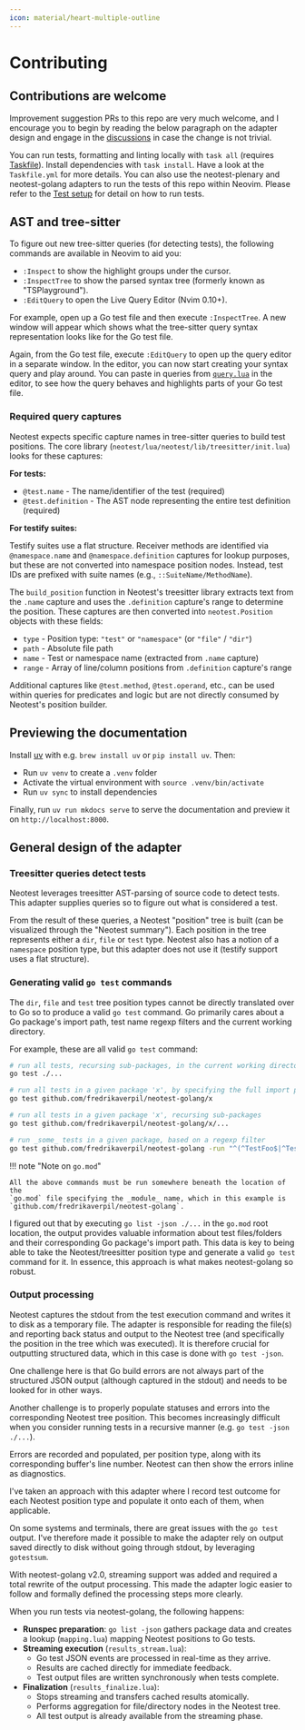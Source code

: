 ```yaml
---
icon: material/heart-multiple-outline
---
```


# Contributing

## Contributions are welcome

Improvement suggestion PRs to this repo are very much welcome, and I encourage
you to begin by reading the below paragraph on the adapter design and engage in
the [discussions](https://github.com/fredrikaverpil/neotest-golang/discussions)
in case the change is not trivial.

You can run tests, formatting and linting locally with `task all` (requires
[Taskfile](https://taskfile.dev/)). Install dependencies with `task install`.
Have a look at the `Taskfile.yml` for more details. You can also use the
neotest-plenary and neotest-golang adapters to run the tests of this repo within
Neovim. Please refer to the [Test setup](test.md) for detail on how to run
tests.

## AST and tree-sitter

To figure out new tree-sitter queries (for detecting tests), the following
commands are available in Neovim to aid you:

- `:Inspect` to show the highlight groups under the cursor.
- `:InspectTree` to show the parsed syntax tree (formerly known as
  "TSPlayground").
- `:EditQuery` to open the Live Query Editor (Nvim 0.10+).

For example, open up a Go test file and then execute `:InspectTree`. A new
window will appear which shows what the tree-sitter query syntax representation
looks like for the Go test file.

Again, from the Go test file, execute `:EditQuery` to open up the query editor
in a separate window. In the editor, you can now start creating your syntax
query and play around. You can paste in queries from
[`query.lua`](https://github.com/fredrikaverpil/neotest-golang/blob/main/lua/neotest-golang/query.lua)
in the editor, to see how the query behaves and highlights parts of your Go test
file.

### Required query captures

Neotest expects specific capture names in tree-sitter queries to build test
positions. The core library (`neotest/lua/neotest/lib/treesitter/init.lua`)
looks for these captures:

**For tests:**

- `@test.name` - The name/identifier of the test (required)
- `@test.definition` - The AST node representing the entire test definition
  (required)

**For testify suites:**

Testify suites use a flat structure. Receiver methods are identified via
`@namespace.name` and `@namespace.definition` captures for lookup purposes, but
these are not converted into namespace position nodes. Instead, test IDs are
prefixed with suite names (e.g., `::SuiteName/MethodName`).

The `build_position` function in Neotest's treesitter library extracts text from
the `.name` capture and uses the `.definition` capture's range to determine the
position. These captures are then converted into `neotest.Position` objects with
these fields:

- `type` - Position type: `"test"` or `"namespace"` (or `"file"` / `"dir"`)
- `path` - Absolute file path
- `name` - Test or namespace name (extracted from `.name` capture)
- `range` - Array of line/column positions from `.definition` capture's range

Additional captures like `@test.method`, `@test.operand`, etc., can be used
within queries for predicates and logic but are not directly consumed by
Neotest's position builder.

## Previewing the documentation

Install [uv](https://docs.astral.sh/uv/) with e.g. `brew install uv` or
`pip install uv`. Then:

- Run `uv venv` to create a `.venv` folder
- Activate the virtual environment with `source .venv/bin/activate`
- Run `uv sync` to install dependencies

Finally, run `uv run mkdocs serve` to serve the documentation and preview it on
`http://localhost:8000`.

## General design of the adapter

### Treesitter queries detect tests

Neotest leverages treesitter AST-parsing of source code to detect tests. This
adapter supplies queries so to figure out what is considered a test.

From the result of these queries, a Neotest "position" tree is built (can be
visualized through the "Neotest summary"). Each position in the tree represents
either a `dir`, `file` or `test` type. Neotest also has a notion of a
`namespace` position type, but this adapter does not use it (testify support
uses a flat structure).

### Generating valid `go test` commands

The `dir`, `file` and `test` tree position types cannot be directly translated
over to Go so to produce a valid `go test` command. Go primarily cares about a
Go package's import path, test name regexp filters and the current working
directory.

For example, these are all valid `go test` command:

```bash
# run all tests, recursing sub-packages, in the current working directory.
go test ./...

# run all tests in a given package 'x', by specifying the full import path
go test github.com/fredrikaverpil/neotest-golang/x

# run all tests in a given package 'x', recursing sub-packages
go test github.com/fredrikaverpil/neotest-golang/x/...

# run _some_ tests in a given package, based on a regexp filter
go test github.com/fredrikaverpil/neotest-golang -run "^(^TestFoo$|^TestBar$)$"
```

!!! note "Note on `go.mod`"

    All the above commands must be run somewhere beneath the location of the
    `go.mod` file specifying the _module_ name, which in this example is
    `github.com/fredrikaverpil/neotest-golang`.

I figured out that by executing `go list -json ./...` in the `go.mod` root
location, the output provides valuable information about test files/folders and
their corresponding Go package's import path. This data is key to being able to
take the Neotest/treesitter position type and generate a valid `go test` command
for it. In essence, this approach is what makes neotest-golang so robust.

### Output processing

Neotest captures the stdout from the test execution command and writes it to
disk as a temporary file. The adapter is responsible for reading the file(s) and
reporting back status and output to the Neotest tree (and specifically the
position in the tree which was executed). It is therefore crucial for outputting
structured data, which in this case is done with `go test -json`.

One challenge here is that Go build errors are not always part of the structured
JSON output (although captured in the stdout) and needs to be looked for in
other ways.

Another challenge is to properly populate statuses and errors into the
corresponding Neotest tree position. This becomes increasingly difficult when
you consider running tests in a recursive manner (e.g. `go test -json ./...`).

Errors are recorded and populated, per position type, along with its
corresponding buffer's line number. Neotest can then show the errors inline as
diagnostics.

I've taken an approach with this adapter where I record test outcome for each
Neotest position type and populate it onto each of them, when applicable.

On some systems and terminals, there are great issues with the `go test` output.
I've therefore made it possible to make the adapter rely on output saved
directly to disk without going through stdout, by leveraging `gotestsum`.

With neotest-golang v2.0, streaming support was added and required a total
rewrite of the output processing. This made the adapter logic easier to follow
and formally defined the processing steps more clearly.

When you run tests via neotest-golang, the following happens:

- **Runspec preparation**: `go list -json` gathers package data and creates a
  lookup (`mapping.lua`) mapping Neotest positions to Go tests.
- **Streaming execution** (`results_stream.lua`):
  - Go test JSON events are processed in real-time as they arrive.
  - Results are cached directly for immediate feedback.
  - Test output files are written synchronously when tests complete.
- **Finalization** (`results_finalize.lua`):
  - Stops streaming and transfers cached results atomically.
  - Performs aggregation for file/directory nodes in the Neotest tree.
  - All test output is already available from the streaming phase.
